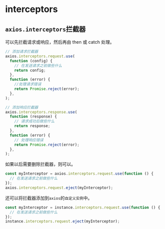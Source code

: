 # interceptors

## `axios.interceptors`拦截器

可以先拦截请求或响应，然后再由 then 或 catch 处理。

```ts
// 添加请求拦截器
axios.interceptors.request.use(
  function (config) {
    // 在发送请求之前做些什么
    return config;
  },
  function (error) {
    //处理请求错误
    return Promise.reject(error);
  },
);

// 添加响应拦截器
axios.interceptors.response.use(
  function (response) {
    // 请求成功后做些什么
    return response;
  },
  function (error) {
    // 处理响应错误
    return Promise.reject(error);
  },
);
```

如果以后需要删除拦截器，则可以。

```ts
const myInterceptor = axios.interceptors.request.use(function () {
  // 在发送请求之前做些什么
});
axios.interceptors.request.eject(myInterceptor);
```

还可以将拦截器添加到`axios`的`自定义实例`中。

```ts
const myInterceptor = instance.interceptors.request.use(function () {
  // 在发送请求之前做些什么
});
instance.interceptors.request.eject(myInterceptor);
```

